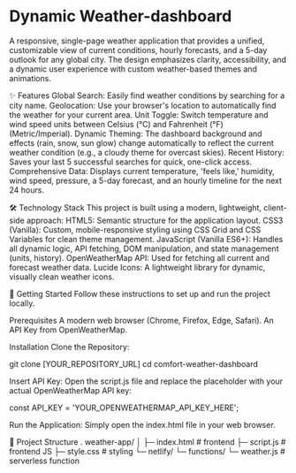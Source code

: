 # Dynamic Weather-dashboard

A responsive, single-page weather application that provides a unified, customizable view of current conditions, hourly forecasts, and a 5-day outlook for any global city. The design emphasizes clarity, accessibility, and a dynamic user experience with custom weather-based themes and animations.

✨ Features
Global Search: Easily find weather conditions by searching for a city name.
Geolocation: Use your browser's location to automatically find the weather for your current area.
Unit Toggle: Switch temperature and wind speed units between Celsius (°C) and Fahrenheit (°F) (Metric/Imperial).
Dynamic Theming: The dashboard background and effects (rain, snow, sun glow) change automatically to reflect the current weather condition (e.g., a cloudy theme for overcast skies).
Recent History: Saves your last 5 successful searches for quick, one-click access.
Comprehensive Data: Displays current temperature, 'feels like,' humidity, wind speed, pressure, a 5-day forecast, and an hourly timeline for the next 24 hours.

🛠️ Technology Stack
This project is built using a modern, lightweight, client-side approach:
HTML5: Semantic structure for the application layout.
CSS3 (Vanilla): Custom, mobile-responsive styling using CSS Grid and CSS Variables for clean theme management.
JavaScript (Vanilla ES6+): Handles all dynamic logic, API fetching, DOM manipulation, and state management (units, history).
OpenWeatherMap API: Used for fetching all current and forecast weather data.
Lucide Icons: A lightweight library for dynamic, visually clean weather icons.

🚀 Getting Started
Follow these instructions to set up and run the project locally.

Prerequisites
A modern web browser (Chrome, Firefox, Edge, Safari).
An API Key from OpenWeatherMap.

Installation
Clone the Repository:

git clone [YOUR_REPOSITORY_URL]
cd comfort-weather-dashboard

Insert API Key:
Open the script.js file and replace the placeholder with your actual OpenWeatherMap API key:

const API_KEY = 'YOUR_OPENWEATHERMAP_API_KEY_HERE'; 

Run the Application:
Simply open the index.html file in your web browser.

📂 Project Structure
.
weather-app/
│
├─ index.html        # frontend
├─ script.js         # frontend JS
├─ style.css         # styling
└─ netlify/
   └─ functions/
      └─ weather.js  # serverless function
